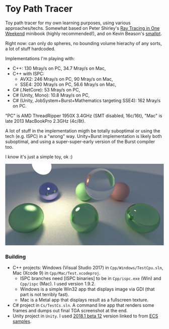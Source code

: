 # Toy Path Tracer

Toy path tracer for my own learning purposes, using various approaches/techs. Somewhat based on Peter Shirley's
[Ray Tracing in One Weekend](http://in1weekend.blogspot.lt/) minibook (highly recommended!), and on Kevin Beason's
[smallpt](http://www.kevinbeason.com/smallpt/).

Right now: can only do spheres, no bounding volume hierachy of any sorts, a lot of stuff hardcoded.

Implementations I'm playing with:

* C++: 130 Mray/s on PC, 34.7 Mray/s on Mac,
* C++ with ISPC:
  * AVX2: 246 Mray/s on PC, 90 Mray/s on Mac,
  * SSE4: 200 Mray/s on PC, 56.6 Mray/s on Mac,
* C# (.NetCore): 53 Mray/s on PC,
* C# (Unity, Mono): 10.8 Mray/s on PC,
* C# (Unity, JobSystem+Burst+Mathematics targeting SSE4): 162 Mray/s on PC.

"PC" is AMD ThreadRipper 1950X 3.4GHz (SMT disabled, 16c/16t), "Mac" is late 2013 MacBookPro 2.3GHz (4c/8t).

A lot of stuff in the implementation migth be totally suboptimal or using the tech (e.g. ISPC) in a "wrong" way. Unity+Burst
implementation is likely both suboptimal, and using a super-super-early version of the Burst compiler too.

I know it's just a simple toy, ok :)

![Screenshot](/Shots/screenshot.jpg?raw=true "Screenshot")

### Building

* C++ projects: Windows (Visual Studio 2017) in `Cpp/Windows/TestCpu.sln`, Mac (Xcode 9) in `Cpp/Mac/Test.xcodeproj`.
  * ISPC branches need [ISPC binaries] to be in `Cpp/ispc.exe` (Win) and `Cpp/ispc` (Mac). I used version 1.9.2.
  * Windows is a simple Win32 app that displays image via GDI (that part is not terribly fast).
  * Mac is a Metal app that displays result as a fullscreen texture.
* C# project in `Cs/TestCs.sln`. A command line app that renders some frames and dumps out final TGA screenshot at the end.
* Unity project in `Unity`. I used [2018.1 beta 12](https://beta.unity3d.com/download/ed1bf90b40e6/public_download.html) version linked to from [ECS samples](https://github.com/Unity-Technologies/EntityComponentSystemSamples).
